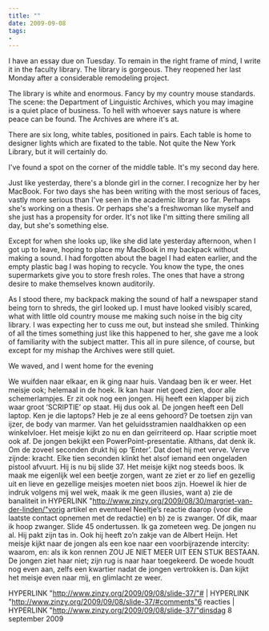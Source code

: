 ```yaml
---
title: ""
date: 2009-09-08
tags:
- 
---
```

I have an essay due on Tuesday. To remain in the right frame of mind, I write it in the faculty library. The library is gorgeous. They reopened her last Monday after a considerable remodeling project. 

The library is white and enormous. Fancy by my country mouse standards. The scene: the Department of Linguistic Archives, which you may imagine is a quiet place of business. To hell with whoever says nature is where peace can be found. The Archives are where it's at. 

There are six long, white tables, positioned in pairs. Each table is home to designer lights which are fixated to the table. Not quite the New York Library, but it will certainly do.  

I've found a spot on the corner of the middle table. It's my second day here. 

Just like yesterday, there's a blonde girl in the corner. I recognize her by her MacBook. For two days she has been writing with the most serious of faces, vastly more serious than I've seen in the academic library so far. Perhaps she's working on a thesis. Or perhaps she's a freshwoman like myself and she just has a propensity for order. It's not like I'm sitting there smiling all day, but she's something else. 

Except for when she looks up, like she did late yesterday afternoon, when I got up to leave, hoping to place my MacBook in my backpack without making a sound. I had forgotten about the bagel I had eaten earlier, and the empty plastic bag I was hoping to recycle. You know the type, the ones supermarkets give you to store fresh roles. The ones that have a strong desire to make themselves known auditorily. 

As I stood there, my backpack making the sound of half a newspaper stand being torn to shreds, the girl looked up. I must have looked visibly scared, what with little old country mouse me making such noise in the big city library. I was expecting her to cuss me out, but instead she smiled. Thinking of all the times something just like this happened to her, she gave me a look of familiarity with the subject matter. This all in pure silence, of course, but except for my mishap the Archives were still quiet. 

We waved, and I went home for the evening




We wuifden naar elkaar, en ik ging naar huis.
Vandaag ben ik er weer. Het meisje ook; helemaal in de hoek. Ik kan haar niet goed zien, door alle schemerlampjes. Er zit ook nog een jongen. Hij heeft een klapper bij zich waar groot ‘SCRIPTIE’ op staat. Hij dus ook al.
De jongen heeft een Dell laptop. Ken je die laptops? Heb je ze al eens gehoord? De toetsen zijn van ijzer, de body van marmer. Van het geluidsstramien naaldhakken op een winkelvloer. Het meisje kijkt zo nu en dan geïrriteerd op. Haar scriptie moet ook af.
De jongen bekijkt een PowerPoint-presentatie. Althans, dat denk ik. Om de zoveel seconden drukt hij op ‘Enter’. Dat doet hij met verve. Verve zijnde: kracht. Elke tien seconden klinkt het alsof iemand een ongeladen pistool afvuurt.
Hij is nu bij slide 37.
Het meisje kijkt nog steeds boos. Ik maak me eigenlijk wel een beetje zorgen, want ze ziet er zo lief en gezellig uit en lieve en gezellige meisjes moeten niet boos zijn. Hoewel ik hier de indruk volgens mij wel wek, maak ik me geen illusies, want a) zie de banaliteit in HYPERLINK "http://www.zinzy.org/2009/08/30/margriet-van-der-linden/"vorig artikel en eventueel Neeltje’s reactie daarop (voor die laatste contact opnemen met de redactie) en b) ze is zwanger. Of dik, maar ik hoop zwanger.
Slide 45 ondertussen.
Ik ga zometeen weg. De jongen nu al. Hij pakt zijn tas in. Ook hij heeft zo’n zakje van de Albert Heijn. Het meisje kijkt naar de jongen als een koe naar een voorbijrazende intercity: waarom, en: als ik kon rennen ZOU JE NIET MEER UIT EEN STUK BESTAAN. De jongen ziet haar niet; zijn rug is naar haar toegekeerd.
De woede houdt nog even aan, zelfs een kwartier nadat de jongen vertrokken is. Dan kijkt het meisje even naar mij, en glimlacht ze weer.


HYPERLINK "http://www.zinzy.org/2009/09/08/slide-37/"# | HYPERLINK "http://www.zinzy.org/2009/09/08/slide-37/#comments"6 reacties | HYPERLINK "http://www.zinzy.org/2009/09/08/slide-37/"dinsdag 8 september 2009


